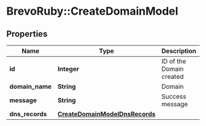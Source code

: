 # BrevoRuby::CreateDomainModel

## Properties
Name | Type | Description | Notes
------------ | ------------- | ------------- | -------------
**id** | **Integer** | ID of the Domain created | 
**domain_name** | **String** | Domain | [optional] 
**message** | **String** | Success message | [optional] 
**dns_records** | [**CreateDomainModelDnsRecords**](CreateDomainModelDnsRecords.md) |  | [optional] 


